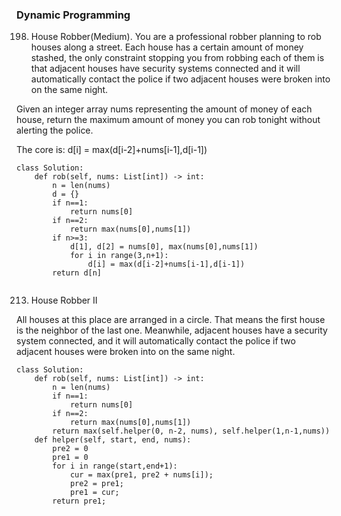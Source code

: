 ### Dynamic Programming
198. House Robber(Medium). You are a professional robber planning to rob houses along a street. Each house has a certain amount of money stashed, the only constraint stopping you from robbing each of them is that adjacent houses have security systems connected and it will automatically contact the police if two adjacent houses were broken into on the same night.

Given an integer array nums representing the amount of money of each house, return the maximum amount of money you can rob tonight without alerting the police.

The core is: d[i] = max(d[i-2]+nums[i-1],d[i-1])
````
class Solution:
    def rob(self, nums: List[int]) -> int:
        n = len(nums)
        d = {}
        if n==1:
            return nums[0]
        if n==2:
            return max(nums[0],nums[1])
        if n>=3:
            d[1], d[2] = nums[0], max(nums[0],nums[1])
            for i in range(3,n+1):
                d[i] = max(d[i-2]+nums[i-1],d[i-1])
        return d[n]
                
 ````
 213. House Robber II
 
 All houses at this place are arranged in a circle. That means the first house is the neighbor of the last one. Meanwhile, adjacent houses have a security system connected, and it will automatically contact the police if two adjacent houses were broken into on the same night.
````
class Solution:
    def rob(self, nums: List[int]) -> int:
        n = len(nums)
        if n==1:
            return nums[0]
        if n==2:
            return max(nums[0],nums[1])
        return max(self.helper(0, n-2, nums), self.helper(1,n-1,nums))               
    def helper(self, start, end, nums):
        pre2 = 0
        pre1 = 0
        for i in range(start,end+1):
            cur = max(pre1, pre2 + nums[i]);
            pre2 = pre1;
            pre1 = cur;    
        return pre1;
       
        
